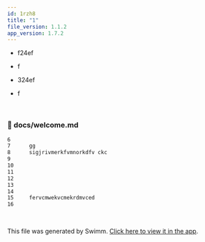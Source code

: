 ```yaml
---
id: 1rzh8
title: "1"
file_version: 1.1.2
app_version: 1.7.2
---
```


*   f24ef

*   f

*   324ef

*   f

<br/>


<!-- NOTE-swimm-snippet: the lines below link your snippet to Swimm -->
### 📄 docs/welcome.md
```markdown
6      
7      gg
8      sigjrivmerkfvmnorkdfv ckc
9      
10     
11     
12     
13     
14     
15     fervcmwekvcmekrdmvced
16     
```

<br/>

This file was generated by Swimm. [Click here to view it in the app](https://swimm-web-app.web.app/repos/Z2l0aHViJTNBJTNBTm9hUmVwbyUzQSUzQU5vYW96ZXI=/docs/1rzh8).
